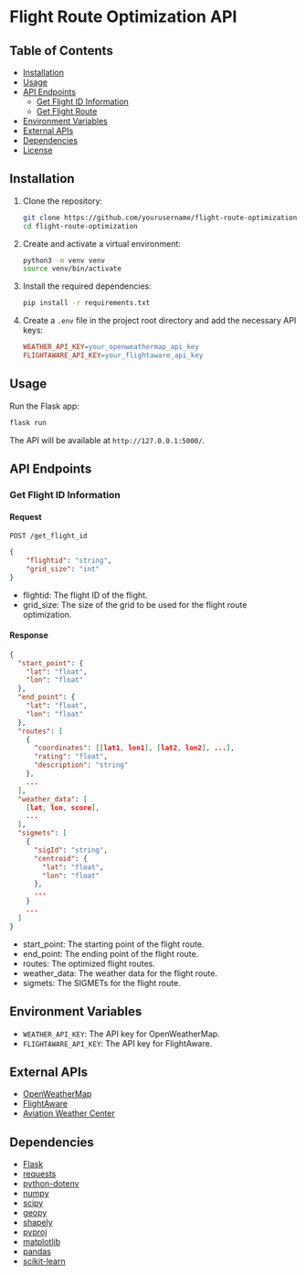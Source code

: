 # Flight Route Optimization API

## Table of Contents
- [Installation](#installation)
- [Usage](#usage)
- [API Endpoints](#api-endpoints)
  - [Get Flight ID Information](#get-flight-id-information)
  - [Get Flight Route](#get-flight-route)
- [Environment Variables](#environment-variables)
- [External APIs](#external-apis)
- [Dependencies](#dependencies)
- [License](#license)

## Installation
1. Clone the repository:
    ```sh
    git clone https://github.com/yourusername/flight-route-optimization.git
    cd flight-route-optimization
    ```

2. Create and activate a virtual environment:
    ```sh
    python3 -m venv venv
    source venv/bin/activate
    ```

3. Install the required dependencies:
    ```sh
    pip install -r requirements.txt
    ```

4. Create a `.env` file in the project root directory and add the necessary API keys:
    ```makefile
    WEATHER_API_KEY=your_openweathermap_api_key
    FLIGHTAWARE_API_KEY=your_flightaware_api_key
    ```

## Usage
Run the Flask app:
```sh
flask run
```

The API will be available at `http://127.0.0.1:5000/`.

## API Endpoints
### Get Flight ID Information

#### Request
```POST /get_flight_id```  
```json
{
    "flightid": "string",
    "grid_size": "int"
}
```

- flightid: The flight ID of the flight.
- grid_size: The size of the grid to be used for the flight route optimization.

#### Response
```json
{
  "start_point": {
    "lat": "float",
    "lon": "float"
  },
  "end_point": {
    "lat": "float",
    "lon": "float"
  },
  "routes": [
    {
      "coordinates": [[lat1, lon1], [lat2, lon2], ...],
      "rating": "float",
      "description": "string"
    },
    ...
  ],
  "weather_data": [
    [lat, lon, score],
    ...
  ],
  "sigmets": [
    {
      "sigId": "string",
      "centroid": {
        "lat": "float",
        "lon": "float"
      },
      ...
    }
    ...
  ]
}
```

- start_point: The starting point of the flight route.
- end_point: The ending point of the flight route.
- routes: The optimized flight routes.
- weather_data: The weather data for the flight route.
- sigmets: The SIGMETs for the flight route.


## Environment Variables
- `WEATHER_API_KEY`: The API key for OpenWeatherMap.
- `FLIGHTAWARE_API_KEY`: The API key for FlightAware.

## External APIs
- [OpenWeatherMap](https://openweathermap.org/api)
- [FlightAware](https://flightaware.com/commercial/flightxml/)
- [Aviation Weather Center](https://aviationweather.gov/)


## Dependencies
- [Flask](https://flask.palletsprojects.com/)
- [requests](https://docs.python-requests.org/en/master/)
- [python-dotenv](https://pypi.org/project/python-dotenv/)
- [numpy](https://numpy.org/)
- [scipy](https://www.scipy.org/)
- [geopy](https://geopy.readthedocs.io/en/stable/)
- [shapely](https://shapely.readthedocs.io/en/stable/)
- [pyproj](https://pyproj4.github.io/pyproj/stable/)
- [matplotlib](https://matplotlib.org/)
- [pandas](https://pandas.pydata.org/)
- [scikit-learn](https://scikit-learn.org/stable/)